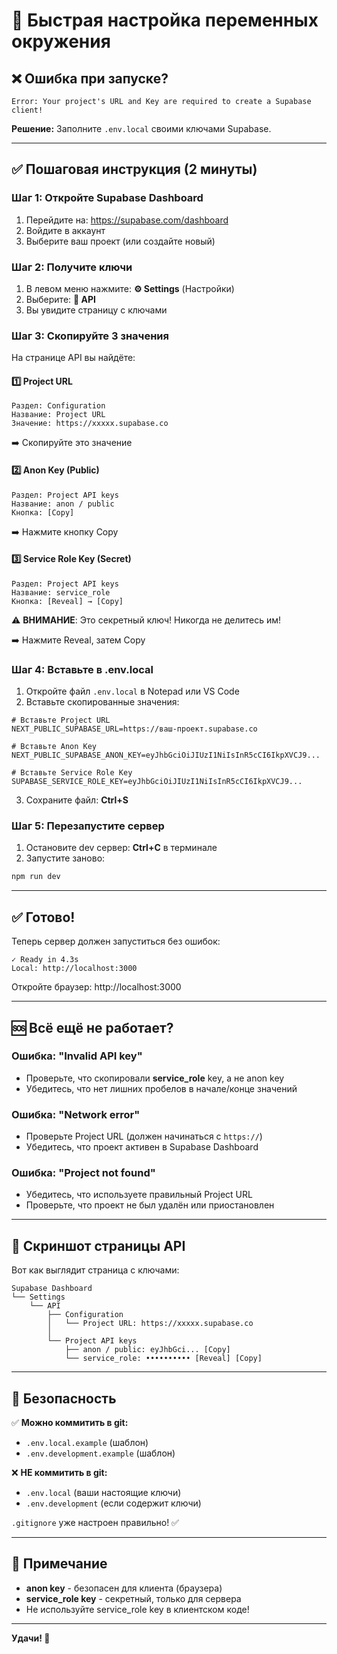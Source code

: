 # 🔑 Быстрая настройка переменных окружения

## ❌ Ошибка при запуске?

```
Error: Your project's URL and Key are required to create a Supabase client!
```

**Решение:** Заполните `.env.local` своими ключами Supabase.

---

## ✅ Пошаговая инструкция (2 минуты)

### Шаг 1: Откройте Supabase Dashboard

1. Перейдите на: https://supabase.com/dashboard
2. Войдите в аккаунт
3. Выберите ваш проект (или создайте новый)

### Шаг 2: Получите ключи

1. В левом меню нажмите: **⚙️ Settings** (Настройки)
2. Выберите: **🔑 API**
3. Вы увидите страницу с ключами

### Шаг 3: Скопируйте 3 значения

На странице API вы найдёте:

#### 1️⃣ Project URL
```
Раздел: Configuration
Название: Project URL
Значение: https://xxxxx.supabase.co
```
➡️ Скопируйте это значение

#### 2️⃣ Anon Key (Public)
```
Раздел: Project API keys
Название: anon / public
Кнопка: [Copy]
```
➡️ Нажмите кнопку Copy

#### 3️⃣ Service Role Key (Secret)
```
Раздел: Project API keys
Название: service_role
Кнопка: [Reveal] → [Copy]
```
⚠️ **ВНИМАНИЕ**: Это секретный ключ! Никогда не делитесь им!

➡️ Нажмите Reveal, затем Copy

### Шаг 4: Вставьте в .env.local

1. Откройте файл `.env.local` в Notepad или VS Code
2. Вставьте скопированные значения:

```env
# Вставьте Project URL
NEXT_PUBLIC_SUPABASE_URL=https://ваш-проект.supabase.co

# Вставьте Anon Key
NEXT_PUBLIC_SUPABASE_ANON_KEY=eyJhbGciOiJIUzI1NiIsInR5cCI6IkpXVCJ9...

# Вставьте Service Role Key
SUPABASE_SERVICE_ROLE_KEY=eyJhbGciOiJIUzI1NiIsInR5cCI6IkpXVCJ9...
```

3. Сохраните файл: **Ctrl+S**

### Шаг 5: Перезапустите сервер

1. Остановите dev сервер: **Ctrl+C** в терминале
2. Запустите заново:

```bash
npm run dev
```

---

## ✅ Готово!

Теперь сервер должен запуститься без ошибок:

```
✓ Ready in 4.3s
Local: http://localhost:3000
```

Откройте браузер: http://localhost:3000

---

## 🆘 Всё ещё не работает?

### Ошибка: "Invalid API key"
- Проверьте, что скопировали **service_role** key, а не anon key
- Убедитесь, что нет лишних пробелов в начале/конце значений

### Ошибка: "Network error"
- Проверьте Project URL (должен начинаться с `https://`)
- Убедитесь, что проект активен в Supabase Dashboard

### Ошибка: "Project not found"
- Убедитесь, что используете правильный Project URL
- Проверьте, что проект не был удалён или приостановлен

---

## 📸 Скриншот страницы API

Вот как выглядит страница с ключами:

```
Supabase Dashboard
└── Settings
    └── API
        ├── Configuration
        │   └── Project URL: https://xxxxx.supabase.co
        │
        └── Project API keys
            ├── anon / public: eyJhbGci... [Copy]
            └── service_role: •••••••••• [Reveal] [Copy]
```

---

## 🔐 Безопасность

✅ **Можно коммитить в git:**
- `.env.local.example` (шаблон)
- `.env.development.example` (шаблон)

❌ **НЕ коммитить в git:**
- `.env.local` (ваши настоящие ключи)
- `.env.development` (если содержит ключи)

`.gitignore` уже настроен правильно! ✅

---

## 📝 Примечание

- **anon key** - безопасен для клиента (браузера)
- **service_role key** - секретный, только для сервера
- Не используйте service_role key в клиентском коде!

---

**Удачи! 🚀**
